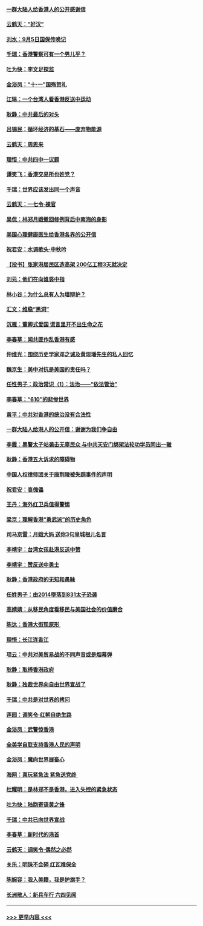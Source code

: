 #### [一群大陆人给香港人的公开感谢信](../pages/nsc993/n11514797.md?t=09121955) 
#### [云鹤天：“好汉”](../pages/nsc993/n11513536.md?t=09121955) 
#### [刘水：9月5日国保传唤记](../pages/nsc993/n11513460.md?t=09121955) 
#### [千瑞：香港警察可有一个男儿乎？](../pages/nsc993/n11513109.md?t=09121955) 
#### [吐为快：李文足探监](../pages/nsc993/n11509622.md?t=09121955) 
#### [金浴凤：“十‧一”国殇贺礼](../pages/nsc993/n11509593.md?t=09121955) 
#### [江琳：一个台湾人看香港反送中运动](../pages/nsc993/n11509211.md?t=09121955) 
#### [耿静：中共最后的对头](../pages/nsc993/n11508308.md?t=09121955) 
#### [吕锡民：循环经济的基石——废弃物能源](../pages/nsc993/n11508212.md?t=09121955) 
#### [云鹤天：周恩来](../pages/nsc993/n11508055.md?t=09121955) 
#### [理悟：中共四中一议题](../pages/nsc993/n11507782.md?t=09121955) 
#### [谭笑飞：香港交易所也姓党？](../pages/nsc993/n11507753.md?t=09121955) 
#### [千瑞：世界应该发出同一个声音](../pages/nsc993/n11507290.md?t=09121955) 
#### [云鹤天：一七令‧裸官](../pages/nsc993/n11507177.md?t=09121955) 
#### [吴侃：林郑月娥撤回修例背后中南海的身影](../pages/nsc993/n11506876.md?t=09121955) 
#### [美国心理健康医生给香港各界的公开信](../pages/nsc993/n11506809.md?t=09121955) 
#### [祝君安：水调歌头‧中秋吟](../pages/nsc993/n11506758.md?t=09121955) 
#### [【投书】张家港居民区造高架 200亿工程3天就决定](../pages/nsc993/n11506682.md?t=09121955) 
#### [刘元：他们在向谁竖中指](../pages/nsc993/n11505384.md?t=09121955) 
#### [林小谷：为什么总有人为墙辩护？](../pages/nsc993/n11505226.md?t=09121955) 
#### [汇文：维稳“黑洞”](../pages/nsc993/n11504347.md?t=09121955) 
#### [沉雁：董卿式爱国 谎言里开不出生命之花](../pages/nsc993/n11503215.md?t=09121955) 
#### [李春草：闻共匪作乱香港有感](../pages/nsc993/n11503072.md?t=09121955) 
#### [仲维光：围绕历史学家邓之诚及黄现璠先生的私人回忆](../pages/nsc993/n11501330.md?t=09121955) 
#### [魏京生：美中对抗是美国的责任吗？](../pages/nsc993/n11500723.md?t=09121955) 
#### [任性男子：政治常识（1）：法治——“依法管治”](../pages/nsc993/n11500791.md?t=09121955) 
#### [李春草：“610”的悲惨世界](../pages/nsc993/n11501141.md?t=09121955) 
#### [黄平：中共对香港的统治没有合法性](../pages/nsc993/n11499473.md?t=09121955) 
#### [一群大陆人给港人的公开信：谢谢为我们争自由](../pages/nsc993/n11500402.md?t=09121955) 
#### [李霞：黑警太子站袭击无辜民众 与中共天安门绑架法轮功学员同出一辙](../pages/nsc993/n11499805.md?t=09121955) 
#### [耿静：香港五大诉求的障碍物](../pages/nsc993/n11497578.md?t=09121955) 
#### [中国人权律师团关于唐荆陵被失踪事件的声明](../pages/nsc993/n11500014.md?t=09121955) 
#### [祝君安：哀傀儡](../pages/nsc993/n11499776.md?t=09121955) 
#### [王丹：海外红卫兵值得警惕](../pages/nsc993/n11498138.md?t=09121955) 
#### [梁京：理解香港“勇武派”的历史角色](../pages/nsc993/n11498006.md?t=09121955) 
#### [司马京雷：月娥大妈  送你3句皇城根儿名言](../pages/nsc993/n11497885.md?t=09121955) 
#### [李靖宇：台湾女孩赴港反送中赞](../pages/nsc993/n11497721.md?t=09121955) 
#### [李靖宇：赞反送中勇士](../pages/nsc993/n11497452.md?t=09121955) 
#### [耿静：香港政府的无知和愚昧](../pages/nsc993/n11494238.md?t=09121955) 
#### [任姓男子：由2014堕落到831太子恐袭](../pages/nsc993/n11496683.md?t=09121955) 
#### [高婧婧：从移民角度看移民与美国社会的价值磨合](../pages/nsc993/n11495757.md?t=09121955) 
#### [陈达：香港大街现原形 ](../pages/nsc993/n11495441.md?t=09121955) 
#### [理悟：长江连香江](../pages/nsc993/n11495377.md?t=09121955) 
#### [项云：中共对美贸易战的不同声音或是烟幕弹](../pages/nsc993/n11494929.md?t=09121955) 
#### [耿静：取缔香港政府](../pages/nsc993/n11494218.md?t=09121955) 
#### [耿静：独裁世界向自由世界宣战了](../pages/nsc993/n11494190.md?t=09121955) 
#### [千瑞：中共是对世界的拷问](../pages/nsc993/n11493021.md?t=09121955) 
#### [莲园：调笑令‧红朝自绝生路](../pages/nsc993/n11493011.md?t=09121955) 
#### [金浴凤：武警惊香港](../pages/nsc993/n11492994.md?t=09121955) 
#### [全美学自联支持香港人民的声明](../pages/nsc993/n11492630.md?t=09121955) 
#### [金浴凤：魔向世界展畜心](../pages/nsc993/n11492599.md?t=09121955) 
#### [海网：真玩紧急法 紧急送党终 ](../pages/nsc993/n11492535.md?t=09121955) 
#### [杜耀明：是林郑不是香港，进入失控的紧急状态](../pages/nsc993/n11491420.md?t=09121955) 
#### [吐为快：陆胞寄语黄之锋](../pages/nsc993/n11491117.md?t=09121955) 
#### [千瑞：中共已向世界宣战](../pages/nsc993/n11490123.md?t=09121955) 
#### [李春草：新时代的港首](../pages/nsc993/n11489864.md?t=09121955) 
#### [云鹤天：调笑令·偶然之必然](../pages/nsc993/n11489701.md?t=09121955) 
#### [关乐：明珠不会碎 红瓦难保全](../pages/nsc993/n11489647.md?t=09121955) 
#### [陈婉容：我入美籍，我是护旗手？](../pages/nsc993/n11487908.md?t=09121955) 
#### [长洲散人：新兵车行 六四见闻](../pages/nsc993/n11487729.md?t=09121955) 

----
#### [ >>> 更早内容 <<< ](../indexes/nsc993-earlier.md)
